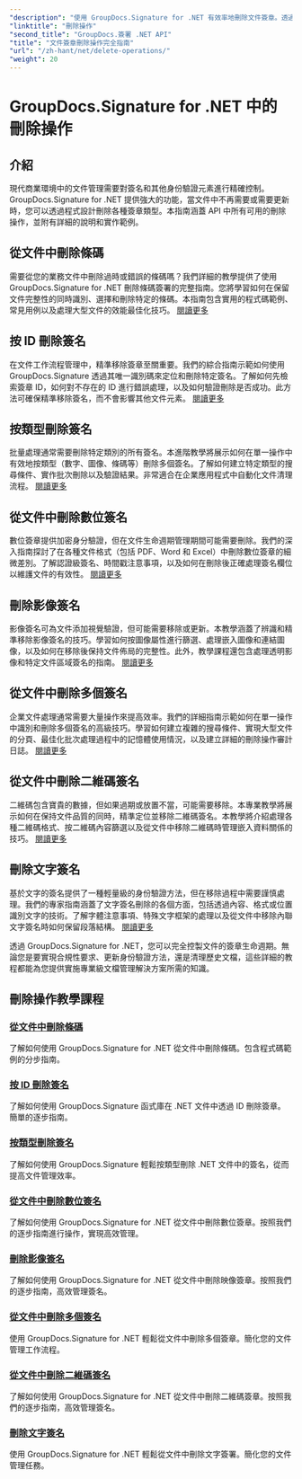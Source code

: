 ```yaml
---
"description": "使用 GroupDocs.Signature for .NET 有效率地刪除文件簽章。透過全面的逐步教程，學習如何刪除條碼、二維碼、數字、文字和圖像簽名。"
"linktitle": "刪除操作"
"second_title": "GroupDocs.簽署 .NET API"
"title": "文件簽章刪除操作完全指南"
"url": "/zh-hant/net/delete-operations/"
"weight": 20
---
```


# GroupDocs.Signature for .NET 中的刪除操作

## 介紹

現代商業環境中的文件管理需要對簽名和其他身份驗證元素進行精確控制。 GroupDocs.Signature for .NET 提供強大的功能，當文件中不再需要或需要更新時，您可以透過程式設計刪除各種簽章類型。本指南涵蓋 API 中所有可用的刪除操作，並附有詳細的說明和實作範例。

## 從文件中刪除條碼
需要從您的業務文件中刪除過時或錯誤的條碼嗎？我們詳細的教學提供了使用 GroupDocs.Signature for .NET 刪除條碼簽署的完整指南。您將學習如何在保留文件完整性的同時識別、選擇和刪除特定的條碼。本指南包含實用的程式碼範例、常見用例以及處理大型文件的效能最佳化技巧。 [閱讀更多](./delete-barcode/)

## 按 ID 刪除簽名
在文件工作流程管理中，精準移除簽章至關重要。我們的綜合指南示範如何使用 GroupDocs.Signature 透過其唯一識別碼來定位和刪除特定簽名。了解如何先檢索簽章 ID，如何對不存在的 ID 進行錯誤處理，以及如何驗證刪除是否成功。此方法可確保精準移除簽名，而不會影響其他文件元素。 [閱讀更多](./delete-signature-by-id/)

## 按類型刪除簽名
批量處理通常需要刪除特定類別的所有簽名。本進階教學將展示如何在單一操作中有效地按類型（數字、圖像、條碼等）刪除多個簽名。了解如何建立特定類型的搜尋條件、實作批次刪除以及驗證結果。非常適合在企業應用程式中自動化文件清理流程。 [閱讀更多](./delete-signature-by-type/)

## 從文件中刪除數位簽名
數位簽章提供加密身分驗證，但在文件生命週期管理期間可能需要刪除。我們的深入指南探討了在各種文件格式（包括 PDF、Word 和 Excel）中刪除數位簽章的細微差別。了解認證級簽名、時間戳注意事項，以及如何在刪除後正確處理簽名欄位以維護文件的有效性。 [閱讀更多](./delete-digital-signature/)

## 刪除影像簽名
影像簽名可為文件添加視覺驗證，但可能需要移除或更新。本教學涵蓋了辨識和精準移除影像簽名的技巧。學習如何按圖像屬性進行篩選、處理嵌入圖像和連結圖像，以及如何在移除後保持文件佈局的完整性。此外，教學課程還包含處理透明影像和特定文件區域簽名的指南。 [閱讀更多](./delete-image-signature/)

## 從文件中刪除多個簽名
企業文件處理通常需要大量操作來提高效率。我們的詳細指南示範如何在單一操作中識別和刪除多個簽名的高級技巧。學習如何建立複雜的搜尋條件、實現大型文件的分頁、最佳化批次處理過程中的記憶體使用情況，以及建立詳細的刪除操作審計日誌。 [閱讀更多](./delete-multiple-signatures/)

## 從文件中刪除二維碼簽名
二維碼包含寶貴的數據，但如果過期或放置不當，可能需要移除。本專業教學將展示如何在保持文件品質的同時，精準定位並移除二維碼簽名。本教學將介紹處理各種二維碼格式、按二維碼內容篩選以及從文件中移除二維碼時管理嵌入資料關係的技巧。 [閱讀更多](./delete-qr-code-signature/)

## 刪除文字簽名
基於文字的簽名提供了一種輕量級的身份驗證方法，但在移除過程中需要謹慎處理。我們的專家指南涵蓋了文字簽名刪除的各個方面，包括透過內容、格式或位置識別文字的技術。了解字體注意事項、特殊文字框架的處理以及從文件中移除內聯文字簽名時如何保留段落結構。 [閱讀更多](./delete-text-signature/)

透過 GroupDocs.Signature for .NET，您可以完全控製文件的簽章生命週期。無論您是要實現合規性要求、更新身份驗證方法，還是清理歷史文檔，這些詳細的教程都能為您提供實施專業級文檔管理解決方案所需的知識。

## 刪除操作教學課程
### [從文件中刪除條碼](./delete-barcode/)
了解如何使用 GroupDocs.Signature for .NET 從文件中刪除條碼。包含程式碼範例的分步指南。
### [按 ID 刪除簽名](./delete-signature-by-id/)
了解如何使用 GroupDocs.Signature 函式庫在 .NET 文件中透過 ID 刪除簽章。簡單的逐步指南。
### [按類型刪除簽名](./delete-signature-by-type/)
了解如何使用 GroupDocs.Signature 輕鬆按類型刪除 .NET 文件中的簽名，從而提高文件管理效率。
### [從文件中刪除數位簽名](./delete-digital-signature/)
了解如何使用 GroupDocs.Signature for .NET 從文件中刪除數位簽章。按照我們的逐步指南進行操作，實現高效管理。
### [刪除影像簽名](./delete-image-signature/)
了解如何使用 GroupDocs.Signature for .NET 從文件中刪除映像簽章。按照我們的逐步指南，高效管理簽名。
### [從文件中刪除多個簽名](./delete-multiple-signatures/)
使用 GroupDocs.Signature for .NET 輕鬆從文件中刪除多個簽章。簡化您的文件管理工作流程。
### [從文件中刪除二維碼簽名](./delete-qr-code-signature/)
了解如何使用 GroupDocs.Signature for .NET 從文件中刪除二維碼簽章。按照我們的逐步指南，高效管理簽名。
### [刪除文字簽名](./delete-text-signature/)
使用 GroupDocs.Signature for .NET 輕鬆從文件中刪除文字簽署。簡化您的文件管理任務。